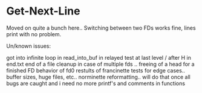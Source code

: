 # Get-Next-Line

Moved on quite a bunch here..
Switching between two FDs works fine, lines print with no problem.

Un/known issues:

got into infinite loop in read_into_buf in relayed test at last level / after H in end.txt
end of a file cleanup in case of multiple fds .. freeing of a head for a finished FD
behavior of fd0
restults of francinette tests for edge cases.. buffer sizes, huge files, etc..
norminette reformatting.. will do that once all bugs are caught and i need no more printf's and comments in functions

